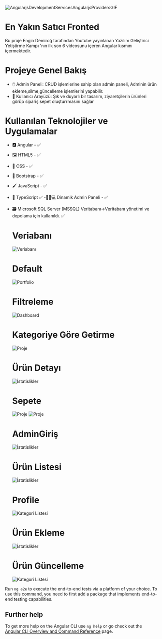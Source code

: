 ![AngularjsDevelopmentServicesAngularjsProvidersGIF](https://github.com/busenurdmb/myenyakinsatici/assets/98743506/63049755-9dd1-43c6-b5c8-61f8cc02a9c4)  
# En  Yakın Satıcı Fronted
Bu proje Engin Demiroğ tarafından Youtube yayınlanan Yazılım Geliştirici Yetiştirme Kampı 'nın ilk son 6 videosunu içeren Angular kısmını içermektedir.


# Projeye Genel Bakış

- 🖱️ Admin Paneli: CRUD işlemlerine sahip olan admin paneli, Adminin ürün ekleme,silme,güncelleme işlemlerini yapabilir.
- 👤 Kullanıcı Arayüzü: Şık ve duyarlı bir tasarım, ziyaretçilerin ürünleri görüp sipariş sepet oluşturrmasını sağlar

# Kullanılan Teknolojiler ve Uygulamalar

- 🅰️ Angular - ✅
- 🖼️ HTML5 - ✅
- 🎡 CSS - ✅
- 🎨 Bootstrap  - ✅
- 🖌️ JavaScript - ✅
- 📡 TypeScript ✅
-👨🏻💻 Dinamik Admin Paneli - ✅
- 🗃️  Microsoft SQL Server (MSSQL) Veritabanı->Veritabanı yönetimi ve depolama için kullanıldı. ✅




  # Veriabanı
   ![Veriabanı](https://github.com/busenurdmb/myenyakinsatici/blob/master/src/assets/imageproject/veritaban%C4%B1.png)
  # Default
   ![Portfolio](https://github.com/busenurdmb/myenyakinsatici/blob/master/src/assets/imageproject/anasyafa.jpeg)
   # Filtreleme
   ![Dashboard](https://github.com/busenurdmb/myenyakinsatici/blob/master/src/assets/imageproject/filtreleme.jpeg)
  # Kategoriye Göre Getirme
   ![Proje](https://github.com/busenurdmb/myenyakinsatici/blob/master/src/assets/imageproject/kategoriyeg%C3%B6reliste.jpeg)
  # Ürün Detayı
   ![İstatislikler](https://github.com/busenurdmb/myenyakinsatici/blob/master/src/assets/imageproject/detaylar.jpeg)
  # Sepete 
   ![Proje](https://github.com/busenurdmb/myenyakinsatici/blob/master/src/assets/imageproject/sepetekle.jpeg)
   ![Proje](https://github.com/busenurdmb/myenyakinsatici/blob/master/src/assets/imageproject/sepetg%C3%B6sterme.png)
  
  
  # AdminGiriş
   ![İstatislikler](https://github.com/busenurdmb/myenyakinsatici/blob/master/src/assets/imageproject/giris.jpeg)
  # Ürün Listesi
   ![İstatislikler](https://github.com/busenurdmb/myenyakinsatici/blob/master/src/assets/imageproject/adminlist.jpeg)
  # Profile
   ![Kategori Listesi](https://github.com/busenurdmb/myenyakinsatici/blob/master/src/assets/imageproject/profile.png)
   # Ürün Ekleme
   ![İstatislikler](https://github.com/busenurdmb/myenyakinsatici/blob/master/src/assets/imageproject/ekleme.jpeg)
  # Ürün Güncelleme
   ![Kategori Listesi](https://github.com/busenurdmb/myenyakinsatici/blob/master/src/assets/imageproject/g%C3%BCncelle.jpeg)
   

Run `ng e2e` to execute the end-to-end tests via a platform of your choice. To use this command, you need to first add a package that implements end-to-end testing capabilities.

## Further help

To get more help on the Angular CLI use `ng help` or go check out the [Angular CLI Overview and Command Reference](https://angular.io/cli) page.
